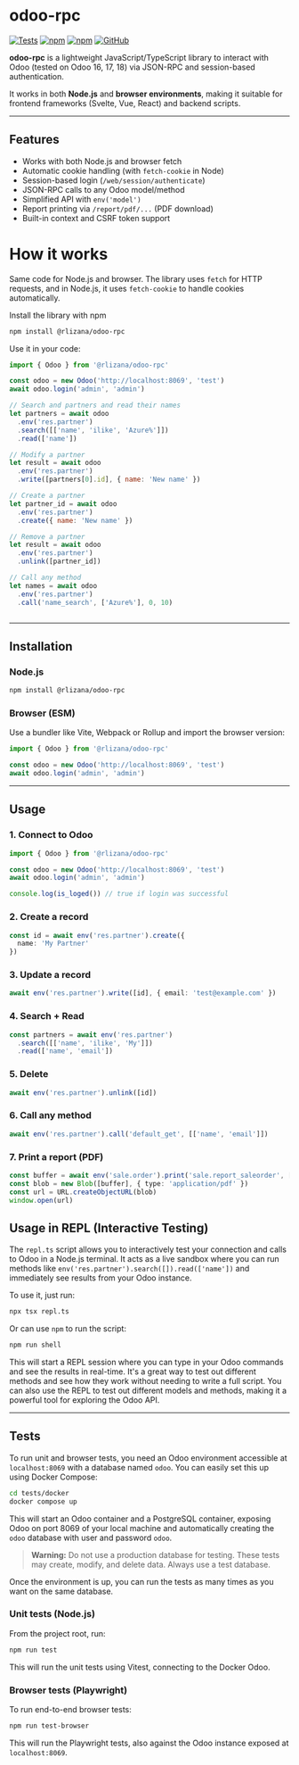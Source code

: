 # odoo-rpc

[![Tests](https://github.com/rlizana/odoo-rpc/actions/workflows/test.yml/badge.svg)](https://github.com/rlizana/odoo-rpc/actions)
[![npm](https://img.shields.io/npm/v/@rlizana/odoo-rpc)](https://www.npmjs.com/package/@rlizana/odoo-rpc)
[![npm](https://img.shields.io/npm/dt/@rlizana/odoo-rpc)](https://www.npmjs.com/package/@rlizana/odoo-rpc)
[![GitHub](https://img.shields.io/github/license/rlizana/odoo-rpc?label=license)](https://github.com/rlizana/odoo-rpc/blob/main/LICENSE)


**odoo-rpc** is a lightweight JavaScript/TypeScript library to interact with Odoo (tested on Odoo 16, 17, 18) via JSON-RPC and session-based authentication.

It works in both **Node.js** and **browser environments**, making it suitable for frontend frameworks (Svelte, Vue, React) and backend scripts.

---

## Features

- Works with both Node.js and browser fetch
- Automatic cookie handling (with `fetch-cookie` in Node)
- Session-based login (`/web/session/authenticate`)
- JSON-RPC calls to any Odoo model/method
- Simplified API with `env('model')`
- Report printing via `/report/pdf/...` (PDF download)
- Built-in context and CSRF token support

# How it works

Same code for Node.js and browser. The library uses `fetch` for HTTP requests, and in Node.js, it uses `fetch-cookie` to handle cookies automatically.

Install the library with npm

```bash
npm install @rlizana/odoo-rpc
```

Use it in your code:

```js
import { Odoo } from '@rlizana/odoo-rpc'

const odoo = new Odoo('http://localhost:8069', 'test')
await odoo.login('admin', 'admin')

// Search and partners and read their names
let partners = await odoo
  .env('res.partner')
  .search([['name', 'ilike', 'Azure%']])
  .read(['name'])

// Modify a partner
let result = await odoo
  .env('res.partner')
  .write([partners[0].id], { name: 'New name' })

// Create a partner
let partner_id = await odoo
  .env('res.partner')
  .create({ name: 'New name' })

// Remove a partner
let result = await odoo
  .env('res.partner')
  .unlink([partner_id])

// Call any method
let names = await odoo
  .env('res.partner')
  .call('name_search', ['Azure%'], 0, 10)



```

---

## Installation

### Node.js

```bash
npm install @rlizana/odoo-rpc
```

### Browser (ESM)

Use a bundler like Vite, Webpack or Rollup and import the browser version:

```js
import { Odoo } from '@rlizana/odoo-rpc'

const odoo = new Odoo('http://localhost:8069', 'test')
await odoo.login('admin', 'admin')

```

---

## Usage

### 1. Connect to Odoo

```ts
import { Odoo } from '@rlizana/odoo-rpc'

const odoo = new Odoo('http://localhost:8069', 'test')
await odoo.login('admin', 'admin')

console.log(is_loged()) // true if login was successful
```

### 2. Create a record

```ts
const id = await env('res.partner').create({
  name: 'My Partner'
})
```

### 3. Update a record

```ts
await env('res.partner').write([id], { email: 'test@example.com' })
```

### 4. Search + Read

```ts
const partners = await env('res.partner')
  .search([['name', 'ilike', 'My']])
  .read(['name', 'email'])
```

### 5. Delete

```ts
await env('res.partner').unlink([id])
```

### 6. Call any method

```ts
await env('res.partner').call('default_get', [['name', 'email']])
```

### 7. Print a report (PDF)

```ts
const buffer = await env('sale.order').print('sale.report_saleorder', [7])
const blob = new Blob([buffer], { type: 'application/pdf' })
const url = URL.createObjectURL(blob)
window.open(url)
```

## Usage in REPL (Interactive Testing)

The `repl.ts` script allows you to interactively test your connection and calls to Odoo in a Node.js terminal. It acts as a live sandbox where you can run methods like `env('res.partner').search([]).read(['name'])` and immediately see results from your Odoo instance.

To use it, just run:

```bash
npx tsx repl.ts
```

Or can use `npm` to run the script:

```bash
npm run shell
```

This will start a REPL session where you can type in your Odoo commands and see the results in real-time. It's a great way to test out different methods and see how they work without needing to write a full script.
You can also use the REPL to test out different models and methods, making it a powerful tool for exploring the Odoo API.

---

## Tests

To run unit and browser tests, you need an Odoo environment accessible at `localhost:8069` with a database named `odoo`. You can easily set this up using Docker Compose:

```bash
cd tests/docker
docker compose up
```

This will start an Odoo container and a PostgreSQL container, exposing Odoo on port 8069 of your local machine and automatically creating the `odoo` database with user and password `odoo`.

> **Warning:** Do not use a production database for testing. These tests may create, modify, and delete data. Always use a test database.

Once the environment is up, you can run the tests as many times as you want on the same database.

### Unit tests (Node.js)

From the project root, run:

```bash
npm run test
```

This will run the unit tests using Vitest, connecting to the Docker Odoo.

### Browser tests (Playwright)

To run end-to-end browser tests:

```bash
npm run test-browser
```

This will run the Playwright tests, also against the Odoo instance exposed at `localhost:8069`.

